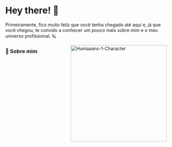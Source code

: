 # Hey there! 👋
<p>Primeiramente, fico muito feliz que você tenha chegado até aqui e, já que você chegou, te convido a conhecer um pouco mais sobre mim e o meu universo profissional. 🪐
</p>
<a href="https://storyset.com/work"><img align="right" width="300px" src="Binary-code-pana.png" alt="Humaaans-1-Character" border="0"></a>

### 🌱 Sobre mim
